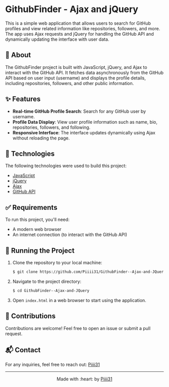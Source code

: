 # GithubFinder - Ajax and jQuery

This is a simple web application that allows users to search for GitHub profiles and view related information like repositories, followers, and more. The app uses Ajax requests and jQuery for handling the GitHub API and dynamically updating the interface with user data.

## :dart: About ##

The GithubFinder project is built with JavaScript, jQuery, and Ajax to interact with the GitHub API. It fetches data asynchronously from the GitHub API based on user input (username) and displays the profile details, including repositories, followers, and other public information.

## :sparkles: Features ##

- **Real-time GitHub Profile Search**: Search for any GitHub user by username.
- **Profile Data Display**: View user profile information such as name, bio, repositories, followers, and following.
- **Responsive Interface**: The interface updates dynamically using Ajax without reloading the page.

## :rocket: Technologies ##

The following technologies were used to build this project:

- [JavaScript](https://developer.mozilla.org/en-US/docs/Web/JavaScript)
- [jQuery](https://jquery.com/)
- [Ajax](https://developer.mozilla.org/en-US/docs/Web/Guide/AJAX)
- [GitHub API](https://docs.github.com/en/rest)

## :white_check_mark: Requirements ##

To run this project, you'll need:

- A modern web browser
- An internet connection (to interact with the GitHub API)

## :checkered_flag: Running the Project ##

1. Clone the repository to your local machine:

    ```bash
    $ git clone https://github.com/Piiii31/GithubFinder--Ajax-and-JQuery.git
    ```

2. Navigate to the project directory:

    ```bash
    $ cd GithubFinder--Ajax-and-JQuery
    ```

3. Open `index.html` in a web browser to start using the application.

## :handshake: Contributions ##

Contributions are welcome! Feel free to open an issue or submit a pull request.

## :mailbox_with_mail: Contact ##

For any inquiries, feel free to reach out: [Piiii31](mailto:meddeb65@gmail.com)

---

<p align="center">
  Made with :heart: by <a href="https://github.com/Piiii31" target="_blank">Piiii31</a>
</p>
